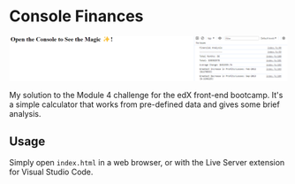 # Console Finances

![Webpage in action](./assets/images/screenshot.png)

My solution to the Module 4 challenge for the edX front-end bootcamp. It's a simple calculator that works from pre-defined data and gives some brief analysis.

## Usage
Simply open `index.html` in a web browser, or with the Live Server extension for Visual Studio Code.